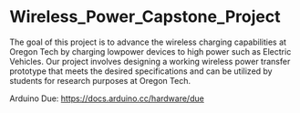 # Wireless_Power_Capstone_Project
The goal of this project is to advance the wireless charging capabilities at Oregon Tech by charging lowpower devices to high power such as Electric Vehicles. Our project involves designing a working wireless power transfer prototype that meets the desired specifications and can be utilized by students for research purposes at Oregon Tech.

Arduino Due:
https://docs.arduino.cc/hardware/due 
